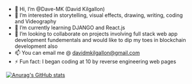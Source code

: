 - 👋 Hi, I’m @Dave-MK (David Kilgallon)
- 👀 I’m interested in storytelling, visual effects, drawing, writing, coding and Videography
- 🌱 I’m currently learning DJANGO and React.js
- 💞️ I’m looking to collaborate on projects involving full stack web app development fundementals and would like to dip my toes in blockchain development also
- 📫 You can email me @ davidmkilgallon@gmail.com
- ⚡ Fun fact: I began coding at 10 by reverse engineering web pages

[![Anurag's GitHub stats](https://github-readme-stats.vercel.app/api?username=dave-mk)](https://github.com/anuraghazra/github-readme-stats)
